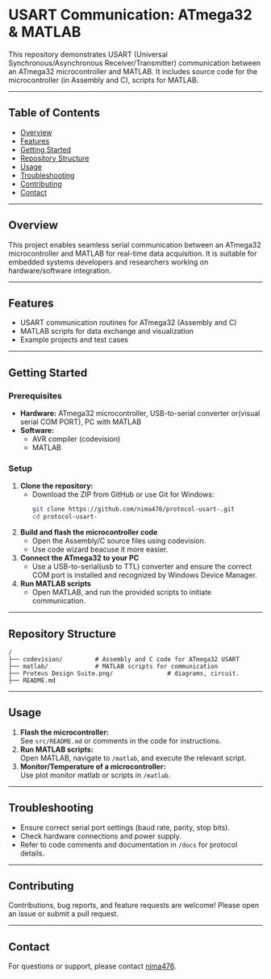 # USART Communication: ATmega32 & MATLAB

This repository demonstrates USART (Universal Synchronous/Asynchronous Receiver/Transmitter) communication between an ATmega32 microcontroller and MATLAB. It includes source code for the microcontroller (in Assembly and C), scripts for MATLAB.

---

## Table of Contents

- [Overview](#overview)
- [Features](#features)
- [Getting Started](#getting-started)
- [Repository Structure](#repository-structure)
- [Usage](#usage)
- [Troubleshooting](#troubleshooting)
- [Contributing](#contributing)
- [Contact](#contact)

---

## Overview

This project enables seamless serial communication between an ATmega32 microcontroller and MATLAB for real-time data acquisition. It is suitable for embedded systems developers and researchers working on hardware/software integration.

---

## Features

- USART communication routines for ATmega32 (Assembly and C)
- MATLAB scripts for data exchange and visualization
- Example projects and test cases

---

## Getting Started

### Prerequisites

- **Hardware:** ATmega32 microcontroller, USB-to-serial converter or(visual serial COM PORT), PC with MATLAB
- **Software:** 
  - AVR compiler (codevision)
  - MATLAB

### Setup

1. **Clone the repository:**
   - Download the ZIP from GitHub or use Git for Windows:
     ```bash
     git clone https://github.com/nima476/protocol-usart-.git
     cd protocol-usart-
     ```
2. **Build and flash the microcontroller code**
   - Open the Assembly/C source files using codevision.
   - Use code wizard beacuse it more easier.
3. **Connect the ATmega32 to your PC**
   - Use a USB-to-serial(usb to TTL) converter and ensure the correct COM port is installed and recognized by Windows Device Manager.
4. **Run MATLAB scripts**
   - Open MATLAB, and run the provided scripts to initiate communication.

---


## Repository Structure

```
/
├── codevision/         # Assembly and C code for ATmega32 USART
├── matlab/             # MATLAB scripts for communication
├── Proteus Design Suite.png/               # diagrams, circuit.
├── README.md
```

---

## Usage

1. **Flash the microcontroller:**  
   See `src/README.md` or comments in the code for instructions.
2. **Run MATLAB scripts:**  
   Open MATLAB, navigate to `/matlab`, and execute the relevant script.
3. **Monitor/Temperature of a microcontroller:**  
   Use plot monitor matlab or scripts in `/matlab`.

---

## Troubleshooting

- Ensure correct serial port settings (baud rate, parity, stop bits).
- Check hardware connections and power supply.
- Refer to code comments and documentation in `/docs` for protocol details.

---


## Contributing

Contributions, bug reports, and feature requests are welcome! Please open an issue or submit a pull request.

---

## Contact

For questions or support, please contact [nima476](https://github.com/nima476).
